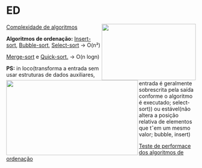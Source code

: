 # ED
<img align= "right" width= "250" height= "150" src= "https://user-images.githubusercontent.com/102996679/236348102-d0b1fe55-e979-4894-9aaa-ba6ce8fead40.png">

[Complexidade de algoritmos]()

**Algoritmos de ordenação:** [Insert-sort](insert.md), [Bubble-sort](bubble.md), [Select-sort](select.md) -> O(n²)

<img align= "left" width= "350" height= "200" src= "https://user-images.githubusercontent.com/102996679/236348080-a0ad90ac-f422-4eb1-a949-9d0f23a4515b.png">

[Merge-sort](mergesort.md) e [Quick-sort.](quicksort.md) -> O(n logn)

**PS:** in loco(transforma a entrada sem usar estruturas de dados auxiliares, entrada é geralmente sobrescrita pela saída conforme o algoritmo é executado; select-sort)) ou estável(não altera a posição relativa de elementos que tˆem um mesmo valor; bubble, insert)  

[Teste de performace dos algoritmos de ordenação]()

